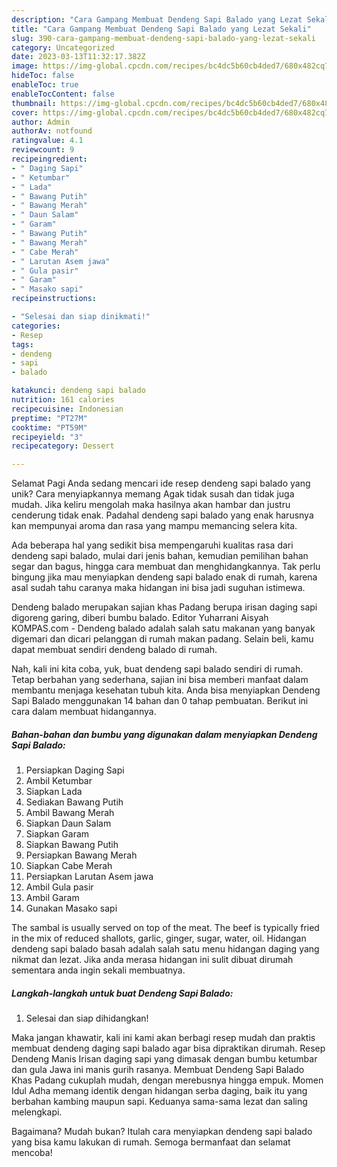 ```yaml
---
description: "Cara Gampang Membuat Dendeng Sapi Balado yang Lezat Sekali"
title: "Cara Gampang Membuat Dendeng Sapi Balado yang Lezat Sekali"
slug: 390-cara-gampang-membuat-dendeng-sapi-balado-yang-lezat-sekali
category: Uncategorized
date: 2023-03-13T11:32:17.382Z
image: https://img-global.cpcdn.com/recipes/bc4dc5b60cb4ded7/680x482cq70/dendeng-sapi-balado-foto-resep-utama.jpg
hideToc: false
enableToc: true
enableTocContent: false
thumbnail: https://img-global.cpcdn.com/recipes/bc4dc5b60cb4ded7/680x482cq70/dendeng-sapi-balado-foto-resep-utama.jpg
cover: https://img-global.cpcdn.com/recipes/bc4dc5b60cb4ded7/680x482cq70/dendeng-sapi-balado-foto-resep-utama.jpg
author: Admin
authorAv: notfound
ratingvalue: 4.1
reviewcount: 9
recipeingredient:
- " Daging Sapi"
- " Ketumbar"
- " Lada"
- " Bawang Putih"
- " Bawang Merah"
- " Daun Salam"
- " Garam"
- " Bawang Putih"
- " Bawang Merah"
- " Cabe Merah"
- " Larutan Asem jawa"
- " Gula pasir"
- " Garam"
- " Masako sapi"
recipeinstructions:

- "Selesai dan siap dinikmati!"
categories:
- Resep
tags:
- dendeng
- sapi
- balado

katakunci: dendeng sapi balado 
nutrition: 161 calories
recipecuisine: Indonesian
preptime: "PT27M"
cooktime: "PT59M"
recipeyield: "3"
recipecategory: Dessert

---
```



Selamat Pagi Anda sedang mencari ide resep dendeng sapi balado yang unik? Cara menyiapkannya memang Agak tidak susah dan tidak juga mudah. Jika keliru mengolah maka hasilnya akan hambar dan justru cenderung tidak enak. Padahal dendeng sapi balado yang enak harusnya kan mempunyai aroma dan rasa yang mampu memancing selera kita.


Ada beberapa hal yang sedikit bisa mempengaruhi kualitas rasa dari dendeng sapi balado, mulai dari jenis bahan, kemudian pemilihan bahan segar dan bagus, hingga cara membuat dan menghidangkannya. Tak perlu bingung jika mau menyiapkan dendeng sapi balado enak di rumah, karena asal sudah tahu caranya maka hidangan ini bisa jadi suguhan istimewa.

Dendeng balado merupakan sajian khas Padang berupa irisan daging sapi digoreng garing, diberi bumbu balado. Editor Yuharrani Aisyah KOMPAS.com - Dendeng balado adalah salah satu makanan yang banyak digemari dan dicari pelanggan di rumah makan padang. Selain beli, kamu dapat membuat sendiri dendeng balado di rumah.


Nah, kali ini kita coba, yuk, buat dendeng sapi balado sendiri di rumah. Tetap berbahan yang sederhana, sajian ini bisa memberi manfaat dalam membantu menjaga kesehatan tubuh kita. Anda bisa menyiapkan Dendeng Sapi Balado menggunakan 14 bahan dan 0 tahap pembuatan. Berikut ini cara dalam membuat hidangannya.

<!--inarticleads1-->

##### Bahan-bahan dan bumbu yang digunakan dalam menyiapkan Dendeng Sapi Balado:

1. Persiapkan  Daging Sapi
1. Ambil  Ketumbar
1. Siapkan  Lada
1. Sediakan  Bawang Putih
1. Ambil  Bawang Merah
1. Siapkan  Daun Salam
1. Siapkan  Garam
1. Siapkan  Bawang Putih
1. Persiapkan  Bawang Merah
1. Siapkan  Cabe Merah
1. Persiapkan  Larutan Asem jawa
1. Ambil  Gula pasir
1. Ambil  Garam
1. Gunakan  Masako sapi


The sambal is usually served on top of the meat. The beef is typically fried in the mix of reduced shallots, garlic, ginger, sugar, water, oil. Hidangan dendeng sapi balado basah adalah salah satu menu hidangan daging yang nikmat dan lezat. Jika anda merasa hidangan ini sulit dibuat dirumah sementara anda ingin sekali membuatnya. 

<!--inarticleads2-->

##### Langkah-langkah untuk buat Dendeng Sapi Balado:


1. Selesai dan siap dihidangkan!

Maka jangan khawatir, kali ini kami akan berbagi resep mudah dan praktis membuat dendeng daging sapi balado agar bisa dipraktikan dirumah. Resep Dendeng Manis Irisan daging sapi yang dimasak dengan bumbu ketumbar dan gula Jawa ini manis gurih rasanya. Membuat Dendeng Sapi Balado Khas Padang cukuplah mudah, dengan merebusnya hingga empuk. Momen Idul Adha memang identik dengan hidangan serba daging, baik itu yang berbahan kambing maupun sapi. Keduanya sama-sama lezat dan saling melengkapi. 

Bagaimana? Mudah bukan? Itulah cara menyiapkan dendeng sapi balado yang bisa kamu lakukan di rumah. Semoga bermanfaat dan selamat mencoba!
